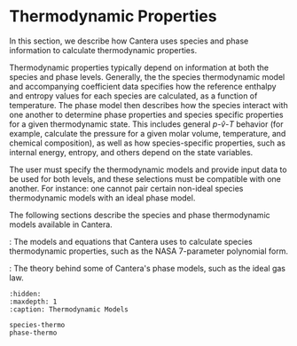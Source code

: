 # Thermodynamic Properties

In this section, we describe how Cantera uses species and phase information to calculate
thermodynamic properties.

Thermodynamic properties typically depend on information at both the species and phase
levels. Generally, the the species thermodynamic model and accompanying coefficient data
specifies how the reference enthalpy and entropy values for each species are calculated,
as a function of temperature. The phase model then describes how the species interact
with one another to determine phase properties and species specific properties for a
given thermodynamic state. This includes general $p$-$\hat{v}$-$T$ behavior (for
example, calculate the pressure for a given molar volume, temperature, and chemical
composition), as well as how species-specific properties, such as internal energy,
entropy, and others depend on the state variables.

The user must specify the thermodynamic models and provide input data to be used for
both levels, and these selections must be compatible with one another. For instance: one
cannot pair certain non-ideal species thermodynamic models with an ideal phase model.

The following sections describe the species and phase thermodynamic models available
in Cantera.

[](species-thermo)
: The models and equations that Cantera uses to calculate species thermodynamic
  properties, such as the NASA 7-parameter polynomial form.

[](phase-thermo)
: The theory behind some of Cantera's phase models, such as the ideal gas law.

```{toctree}
:hidden:
:maxdepth: 1
:caption: Thermodynamic Models

species-thermo
phase-thermo
```
